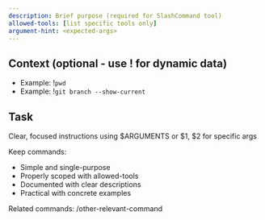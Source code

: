 ```yaml
---
description: Brief purpose (required for SlashCommand tool)
allowed-tools: [list specific tools only]
argument-hint: <expected-args>
---
```


## Context (optional - use ! for dynamic data)
- Example: !`pwd`
- Example: !`git branch --show-current`

## Task
Clear, focused instructions using $ARGUMENTS or $1, $2 for specific args

Keep commands:
- Simple and single-purpose
- Properly scoped with allowed-tools
- Documented with clear descriptions
- Practical with concrete examples

Related commands: /other-relevant-command

